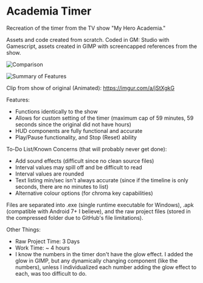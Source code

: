 # Academia Timer
Recreation of the timer from the TV show "My Hero Academia."

Assets and code created from scratch. Coded in GM: Studio with Gamescript, assets created in GIMP with screencapped references from the show.

![Comparison](https://i.imgur.com/6QSZp1B.png)

![Summary of Features](https://i.imgur.com/qRNY3HX.png)

Clip from show of original (Animated): https://imgur.com/a/jStXgkG

Features:
- Functions identically to the show
- Allows for custom setting of the timer (maximum cap of 59 minutes, 59 seconds since the original did not have hours)
- HUD components are fully functional and accurate
- Play/Pause functionality, and Stop (Reset) ability

To-Do List/Known Concerns (that will probably never get done):
- Add sound effects (difficult since no clean source files)
- Interval values may spill off and be difficult to read
- Interval values are rounded
- Text listing min/sec isn't always accurate (since if the timeline is only seconds, there are no minutes to list)
- Alternative colour options (for chroma key capabilities)

Files are separated into .exe (single runtime executable for Windows), .apk (compatible with Android 7+ I believe), and the raw project files (stored in the compressed folder due to GitHub's file limitations).

Other Things:
- Raw Project Time: 3 Days
- Work Time: ~ 4 hours
- I know the numbers in the timer don't have the glow effect. I added the glow in GIMP, but any dynamically changing component (like the numbers), unless I individualized each number adding the glow effect to each, was too difficult to do.
